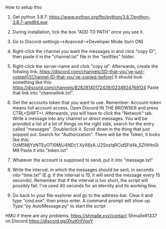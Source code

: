 How to setup this:

1. Get python 3.8.7: https://www.python.org/ftp/python/3.8.7/python-3.8.7-amd64.exe

2. During installation, tick the box "ADD TO PATH" once you see it.

3. Go to Discord-settings-->Avanced-->Developer Mode (turn ON)

4. Right-click the channel you want the messages in and click "copy ID", then paste it in the "channel.txt" file in the "textfiles" folder. 

5. Right-click the server-name and click "copy id". Afterwards, create the follwing link: https://discord.com/channels/[ID-that-you've-just-copied]/[Channel-ID-that-you've-copied-before]
   It should look something like this: https://discord.com/channels/82828140172439/0234924769124
   Paste that link into "channellink.txt".

6. Get the accounts token that you want to use. Remember: Account-token means full account access. 
   Open Discord IN THE BROWSER and press CTRL+SHIFT+I.
   Afterwards, you will have to click the "Network" tab. 
   Write a message into any channel or direct messages. 
   You will be provided a list of a lot of things on the right side, search for the entry called "messages". Doubleclick it.
   Scroll down in the thing that just popped out. Search for "Authorization". There will be the Token, it looks like this:     OzM5MjYzNTEyOTI0MjU4NDc1.XyX6zA.U2SnzlqRCidSFd4k_5ZHHtn0iM8
   Paste it into "token.txt"

7. Whatever the account is supposed to send, put it into "message.txt"

8. Write the interval, in which the messages should be sent, in seconds into "time.txt" (E.g. if the interval is 15, it will send the message every 15 seconds). Remember that if the interval is too short, the script will possibly fail.
   I've used 40 seconds for an eternity and its working fine. 

9. Go back to your file-explorer and go to the address-bar. Clear it and type "cmd.exe", then press enter. A command prompt will show up. Type "py AutoMessage.py" to start the script 

HMU if there are any problems.
https://shmalle.xyz/contact
Shmalle#1337 on Discord
https://discord.gg/XhzKhfVpvY
